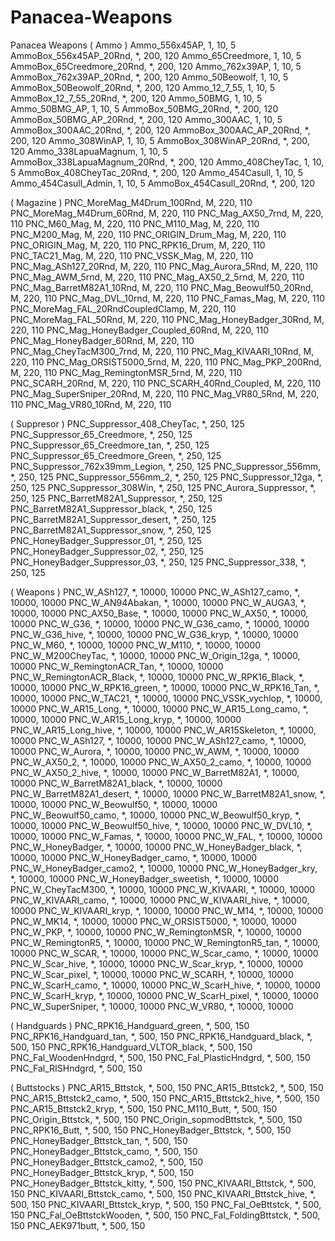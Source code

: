 # Panacea-Weapons
Panacea Weapons
( Ammo )
Ammo_556x45AP, 1, 10, 5
AmmoBox_556x45AP_20Rnd, *, 200, 120
Ammo_65Creedmore, 1, 10, 5
AmmoBox_65Creedmore_20Rnd, *, 200, 120
Ammo_762x39AP, 1, 10, 5
AmmoBox_762x39AP_20Rnd, *, 200, 120
Ammo_50Beowolf, 1, 10, 5
AmmoBox_50Beowolf_20Rnd, *, 200, 120
Ammo_12_7_55, 1, 10, 5
AmmoBox_12_7_55_20Rnd, *, 200, 120
Ammo_50BMG, 1, 10, 5
Ammo_50BMG_AP, 1, 10, 5
AmmoBox_50BMG_20Rnd, *, 200, 120
AmmoBox_50BMG_AP_20Rnd, *, 200, 120
Ammo_300AAC, 1, 10, 5
AmmoBox_300AAC_20Rnd, *, 200, 120
AmmoBox_300AAC_AP_20Rnd, *, 200, 120
Ammo_308WinAP, 1, 10, 5
AmmoBox_308WinAP_20Rnd, *, 200, 120
Ammo_338LapuaMagnum, 1, 10, 5
AmmoBox_338LapuaMagnum_20Rnd, *, 200, 120
Ammo_408CheyTac, 1, 10, 5
AmmoBox_408CheyTac_20Rnd, *, 200, 120
Ammo_454Casull, 1, 10, 5
Ammo_454Casull_Admin, 1, 10, 5
AmmoBox_454Casull_20Rnd, *, 200, 120

( Magazine )
PNC_MoreMag_M4Drum_100Rnd, M, 220, 110
PNC_MoreMag_M4Drum_60Rnd, M, 220, 110
PNC_Mag_AX50_7rnd, M, 220, 110
PNC_M60_Mag, M, 220, 110
PNC_M110_Mag, M, 220, 110
PNC_M200_Mag, M, 220, 110
PNC_ORIGIN_Drum_Mag, M, 220, 110
PNC_ORIGIN_Mag, M, 220, 110
PNC_RPK16_Drum, M, 220, 110
PNC_TAC21_Mag, M, 220, 110
PNC_VSSK_Mag, M, 220, 110
PNC_Mag_ASh127_20Rnd, M, 220, 110
PNC_Mag_Aurora_5Rnd, M, 220, 110
PNC_Mag_AWM_5rnd, M, 220, 110
PNC_Mag_AX50_2_5rnd, M, 220, 110
PNC_Mag_BarretM82A1_10Rnd, M, 220, 110
PNC_Mag_Beowulf50_20Rnd, M, 220, 110
PNC_Mag_DVL_10rnd, M, 220, 110
PNC_Famas_Mag, M, 220, 110
PNC_MoreMag_FAL_20RndCoupledClamp, M, 220, 110
PNC_MoreMag_FAL_50Rnd, M, 220, 110
PNC_Mag_HoneyBadger_30Rnd, M, 220, 110
PNC_Mag_HoneyBadger_Coupled_60Rnd, M, 220, 110
PNC_Mag_HoneyBadger_60Rnd, M, 220, 110
PNC_Mag_CheyTacM300_7rnd, M, 220, 110
PNC_Mag_KIVAARI_10Rnd, M, 220, 110
PNC_Mag_ORSIST5000_5rnd, M, 220, 110
PNC_Mag_PKP_200Rnd, M, 220, 110
PNC_Mag_RemingtonMSR_5rnd, M, 220, 110
PNC_SCARH_20Rnd, M, 220, 110
PNC_SCARH_40Rnd_Coupled, M, 220, 110
PNC_Mag_SuperSniper_20Rnd, M, 220, 110
PNC_Mag_VR80_5Rnd, M, 220, 110
PNC_Mag_VR80_10Rnd, M, 220, 110

( Suppresor )
PNC_Suppressor_408_CheyTac, *, 250, 125
PNC_Suppressor_65_Creedmore, *, 250, 125
PNC_Suppressor_65_Creedmore_tan, *, 250, 125
PNC_Suppressor_65_Creedmore_Green, *, 250, 125
PNC_Suppressor_762x39mm_Legion, *, 250, 125
PNC_Suppressor_556mm, *, 250, 125
PNC_Suppressor_556mm_2, *, 250, 125
PNC_Suppressor_12ga, *, 250, 125
PNC_Suppressor_308Win, *, 250, 125
PNC_Aurora_Suppressor, *, 250, 125
PNC_BarretM82A1_Suppressor, *, 250, 125
PNC_BarretM82A1_Suppressor_black, *, 250, 125
PNC_BarretM82A1_Suppressor_desert, *, 250, 125
PNC_BarretM82A1_Suppressor_snow, *, 250, 125
PNC_HoneyBadger_Suppressor_01, *, 250, 125
PNC_HoneyBadger_Suppressor_02, *, 250, 125
PNC_HoneyBadger_Suppressor_03, *, 250, 125
PNC_Suppressor_338, *, 250, 125

( Weapons )
PNC_W_ASh127, *, 10000, 10000
PNC_W_ASh127_camo, *, 10000, 10000
PNC_W_AN94Abakan, *, 10000, 10000
PNC_W_AUGA3, *, 10000, 10000
PNC_AX50_Base, *, 10000, 10000
PNC_W_AX50, *, 10000, 10000
PNC_W_G36, *, 10000, 10000
PNC_W_G36_camo, *, 10000, 10000
PNC_W_G36_hive, *, 10000, 10000
PNC_W_G36_kryp, *, 10000, 10000
PNC_W_M60, *, 10000, 10000
PNC_W_M110, *, 10000, 10000
PNC_W_M200CheyTac, *, 10000, 10000
PNC_W_Origin_12ga, *, 10000, 10000
PNC_W_RemingtonACR_Tan, *, 10000, 10000
PNC_W_RemingtonACR_Black, *, 10000, 10000
PNC_W_RPK16_Black, *, 10000, 10000
PNC_W_RPK16_green, *, 10000, 10000
PNC_W_RPK16_Tan, *, 10000, 10000
PNC_W_TAC21, *, 10000, 10000
PNC_VSSK_vychlop, *, 10000, 10000
PNC_W_AR15_Long, *, 10000, 10000
PNC_W_AR15_Long_camo, *, 10000, 10000
PNC_W_AR15_Long_kryp, *, 10000, 10000
PNC_W_AR15_Long_hive, *, 10000, 10000
PNC_W_AR15Skeleton, *, 10000, 10000
PNC_W_ASh127, *, 10000, 10000
PNC_W_ASh127_camo, *, 10000, 10000
PNC_W_Aurora, *, 10000, 10000
PNC_W_AWM, *, 10000, 10000
PNC_W_AX50_2, *, 10000, 10000
PNC_W_AX50_2_camo, *, 10000, 10000
PNC_W_AX50_2_hive, *, 10000, 10000
PNC_W_BarretM82A1, *, 10000, 10000
PNC_W_BarretM82A1_black, *, 10000, 10000
PNC_W_BarretM82A1_desert, *, 10000, 10000
PNC_W_BarretM82A1_snow, *, 10000, 10000
PNC_W_Beowulf50, *, 10000, 10000
PNC_W_Beowulf50_camo, *, 10000, 10000
PNC_W_Beowulf50_kryp, *, 10000, 10000
PNC_W_Beowulf50_hive, *, 10000, 10000
PNC_W_DVL10, *, 10000, 10000
PNC_W_Famas, *, 10000, 10000
PNC_W_FAL, *, 10000, 10000
PNC_W_HoneyBadger, *, 10000, 10000
PNC_W_HoneyBadger_black, *, 10000, 10000
PNC_W_HoneyBadger_camo, *, 10000, 10000
PNC_W_HoneyBadger_camo2, *, 10000, 10000
PNC_W_HoneyBadger_kry, *, 10000, 10000
PNC_W_HoneyBadger_sweetish, *, 10000, 10000
PNC_W_CheyTacM300, *, 10000, 10000
PNC_W_KIVAARI, *, 10000, 10000
PNC_W_KIVAARI_camo, *, 10000, 10000
PNC_W_KIVAARI_hive, *, 10000, 10000
PNC_W_KIVAARI_kryp, *, 10000, 10000
PNC_W_M14, *, 10000, 10000
PNC_W_MK14, *, 10000, 10000
PNC_W_ORSIST5000, *, 10000, 10000
PNC_W_PKP, *, 10000, 10000
PNC_W_RemingtonMSR, *, 10000, 10000
PNC_W_RemingtonR5, *, 10000, 10000
PNC_W_RemingtonR5_tan, *, 10000, 10000
PNC_W_SCAR, *, 10000, 10000
PNC_W_Scar_camo, *, 10000, 10000
PNC_W_Scar_hive, *, 10000, 10000
PNC_W_Scar_kryp, *, 10000, 10000
PNC_W_Scar_pixel, *, 10000, 10000
PNC_W_SCARH, *, 10000, 10000
PNC_W_ScarH_camo, *, 10000, 10000
PNC_W_ScarH_hive, *, 10000, 10000
PNC_W_ScarH_kryp, *, 10000, 10000
PNC_W_ScarH_pixel, *, 10000, 10000
PNC_W_SuperSniper, *, 10000, 10000
PNC_W_VR80, *, 10000, 10000

( Handguards )
PNC_RPK16_Handguard_green, *, 500, 150
PNC_RPK16_Handguard_tan, *, 500, 150
PNC_RPK16_Handguard_black, *, 500, 150
PNC_RPK16_Handguard_VLTOR_black, *, 500, 150
PNC_Fal_WoodenHndgrd, *, 500, 150
PNC_Fal_PlasticHndgrd, *, 500, 150
PNC_Fal_RISHndgrd, *, 500, 150

( Buttstocks )
PNC_AR15_Bttstck, *, 500, 150
PNC_AR15_Bttstck2, *, 500, 150
PNC_AR15_Bttstck2_camo, *, 500, 150
PNC_AR15_Bttstck2_hive, *, 500, 150
PNC_AR15_Bttstck2_kryp, *, 500, 150
PNC_M110_Butt, *, 500, 150
PNC_Origin_Bttstck, *, 500, 150
PNC_Origin_sopmodBttstck, *, 500, 150
PNC_RPK16_Butt, *, 500, 150
PNC_HoneyBadger_Bttstck, *, 500, 150
PNC_HoneyBadger_Bttstck_tan, *, 500, 150
PNC_HoneyBadger_Bttstck_camo, *, 500, 150
PNC_HoneyBadger_Bttstck_camo2, *, 500, 150
PNC_HoneyBadger_Bttstck_kryp, *, 500, 150
PNC_HoneyBadger_Bttstck_kitty, *, 500, 150
PNC_KIVAARI_Bttstck, *, 500, 150
PNC_KIVAARI_Bttstck_camo, *, 500, 150
PNC_KIVAARI_Bttstck_hive, *, 500, 150
PNC_KIVAARI_Bttstck_kryp, *, 500, 150
PNC_Fal_OeBttstck, *, 500, 150
PNC_Fal_OeBttstckWooden, *, 500, 150
PNC_Fal_FoldingBttstck, *, 500, 150
PNC_AEK971butt, *, 500, 150
